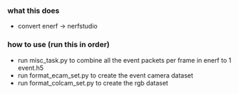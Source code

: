 ### what this does
- convert enerf -> nerfstudio

### how to use (run this in order)
- run misc_task.py to combine all the event packets per frame in enerf to 1 event.h5
- run format_ecam_set.py to create the event camera dataset
- run format_colcam_set.py to create the rgb dataset

